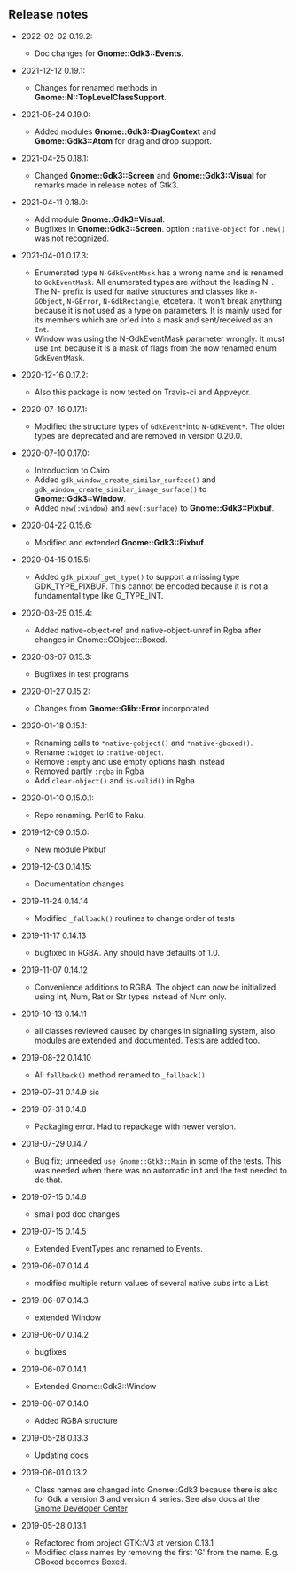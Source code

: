 ## Release notes
* 2022-02-02 0.19.2:
  * Doc changes for **Gnome::Gdk3::Events**.

* 2021-12-12 0.19.1:
  * Changes for renamed methods in **Gnome::N::TopLevelClassSupport**.

* 2021-05-24 0.19.0:
  * Added modules **Gnome::Gdk3::DragContext** and **Gnome::Gdk3::Atom** for drag and drop support.

* 2021-04-25 0.18.1:
  * Changed  **Gnome::Gdk3::Screen** and **Gnome::Gdk3::Visual** for remarks made in release notes of Gtk3.

* 2021-04-11 0.18.0:
  * Add module **Gnome::Gdk3::Visual**.
  * Bugfixes in **Gnome::Gdk3::Screen**. option `:native-object` for `.new()` was not recognized.

* 2021-04-01 0.17.3:
  * Enumerated type `N-GdkEventMask` has a wrong name and is renamed to `GdkEventMask`. All enumerated types are without the leading N-. The N- prefix is used for native structures and classes like `N-GObject`, `N-GError`, `N-GdkRectangle`, etcetera. It won't break anything because it is not used as a type on parameters. It is mainly used for its members which are or'ed into a mask and sent/received as an `Int`.
  * Window was using the N-GdkEventMask parameter wrongly. It must use `Int` because it is a mask of flags from the now renamed enum `GdkEventMask`.

* 2020-12-16 0.17.2:
  * Also this package is now tested on Travis-ci and Appveyor.

* 2020-07-16 0.17.1:
  * Modified the structure types of `GdkEvent*`into `N-GdkEvent*`. The older types are deprecated and are removed in version 0.20.0.

* 2020-07-10 0.17.0:
  * Introduction to Cairo
  * Added `gdk_window_create_similar_surface()` and `gdk_window_create_similar_image_surface()` to **Gnome::Gdk3::Window**.
  * Added `new(:window)` and `new(:surface)` to **Gnome::Gdk3::Pixbuf**.

* 2020-04-22 0.15.6:
  * Modified and extended **Gnome::Gdk3::Pixbuf**.

* 2020-04-15 0.15.5:
  * Added `gdk_pixbuf_get_type()` to support a missing type GDK_TYPE_PIXBUF. This cannot be encoded because it is not a fundamental type like G_TYPE_INT.

* 2020-03-25 0.15.4:
  * Added native-object-ref and native-object-unref in Rgba after changes in Gnome::GObject::Boxed.

* 2020-03-07 0.15.3:
  * Bugfixes in test programs

* 2020-01-27 0.15.2:
  * Changes from **Gnome::Glib::Error** incorporated

* 2020-01-18 0.15.1:
  * Renaming calls to `*native-gobject()` and `*native-gboxed()`.
  * Rename `:widget` to `:native-object`.
  * Remove `:empty` and use empty options hash instead
  * Removed partly `:rgba` in Rgba
  * Add `clear-object()` and `is-valid()` in Rgba

* 2020-01-10 0.15.0.1:
  * Repo renaming. Perl6 to Raku.

* 2019-12-09 0.15.0:
  * New module Pixbuf

* 2019-12-03 0.14.15:
  * Documentation changes

* 2019-11-24 0.14.14
  * Modified `_fallback()` routines to change order of tests

* 2019-11-17 0.14.13
  * bugfixed in RGBA. Any should have defaults of 1.0.

* 2019-11-07 0.14.12
  * Convenience additions to RGBA. The object can now be initialized using Int, Num, Rat or Str types instead of Num only.

* 2019-10-13 0.14.11
  * all classes reviewed caused by changes in signalling system, also modules are extended and documented. Tests are added too.

* 2019-08-22 0.14.10
  * All `fallback()` method renamed to `_fallback()`

* 2019-07-31 0.14.9 sic
* 2019-07-31 0.14.8
  * Packaging error. Had to repackage with newer version.

* 2019-07-29 0.14.7
  * Bug fix; unneeded `use Gnome::Gtk3::Main` in some of the tests. This was needed when there was no automatic init and the test needed to do that.

* 2019-07-15 0.14.6
  * small pod doc changes

* 2019-07-15 0.14.5
  * Extended EventTypes and renamed to Events.

* 2019-06-07 0.14.4
  * modified multiple return values of several native subs into a List.

* 2019-06-07 0.14.3
  * extended Window

* 2019-06-07 0.14.2
  * bugfixes

* 2019-06-07 0.14.1
  * Extended Gnome::Gdk3::Window

* 2019-06-07 0.14.0
  * Added RGBA structure

* 2019-05-28 0.13.3
  * Updating docs

* 2019-06-01 0.13.2
  * Class names are changed into Gnome::Gdk3 because there is also for Gdk a version 3 and version 4 series. See also docs at the [Gnome Developer Center](https://developer.gnome.org/references)

* 2019-05-28 0.13.1
  * Refactored from project GTK::V3 at version 0.13.1
  * Modified class names by removing the first 'G' from the name. E.g. GBoxed becomes Boxed.
